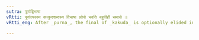 ```yaml
---
sutra: पूर्णाद्विभाषा
vRtti: पूर्णात्परस्य काकुदशब्दस्य विभाषा लोपो भवति बहुव्रीहौ समासे ॥
vRtti_eng: After _purna_, the final of _kakuda_ is optionally elided in a _Bahuvrihi_ compound.

---
```

